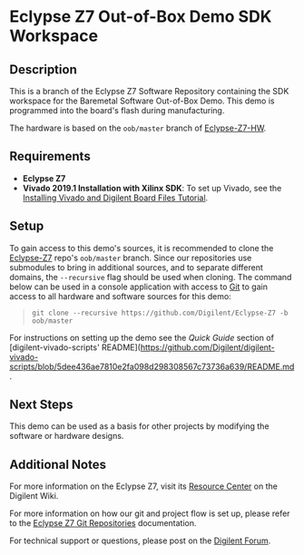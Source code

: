 # Eclypse Z7 Out-of-Box Demo SDK Workspace

## Description

This is a branch of the Eclypse Z7 Software Repository containing the SDK workspace for the Baremetal Software Out-of-Box Demo. This demo is programmed into the board's flash during manufacturing.

The hardware is based on the `oob/master` branch of [Eclypse-Z7-HW](https://github.com/Digilent/Eclypse-Z7-HW).

## Requirements

* **Eclypse Z7**
* **Vivado 2019.1 Installation with Xilinx SDK**: To set up Vivado, see the [Installing Vivado and Digilent Board Files Tutorial](https://reference.digilentinc.com/vivado/installing-vivado/start).

## Setup

To gain access to this demo's sources, it is recommended to clone the [Eclypse-Z7](https://github.com/Digilent/Eclypse-Z7) repo's `oob/master` branch. Since our repositories use submodules to bring in additional sources, and to separate different domains, the `--recursive` flag should be used when cloning. The command below can be used in a console application with access to [Git](https://git-scm.com/) to gain access to all hardware and software sources for this demo:

> `git clone --recursive https://github.com/Digilent/Eclypse-Z7 -b oob/master`

For instructions on setting up the demo see the *Quick Guide* section of [digilent-vivado-scripts' README](https://github.com/Digilent/digilent-vivado-scripts/blob/5dee436ae7810e2fa098d298308567c73736a639/README.md.

## Next Steps

This demo can be used as a basis for other projects by modifying the software or hardware designs.

## Additional Notes

For more information on the Eclypse Z7, visit its [Resource Center](https://reference.digilentinc.com/reference/programmable-logic/eclypse-z7/start) on the Digilent Wiki.

For more information on how our git and project flow is set up, please refer to the [Eclypse Z7 Git Repositories](https://reference.digilentinc.com/reference/programmable-logic/eclypse-z7/git) documentation.

For technical support or questions, please post on the [Digilent Forum](forum.digilentinc.com).
